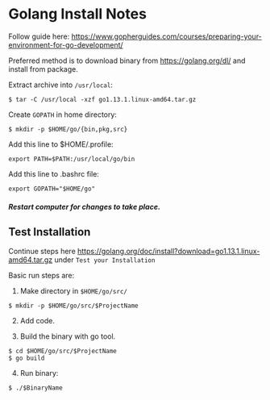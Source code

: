 # Golang Install Notes

Follow guide here: https://www.gopherguides.com/courses/preparing-your-environment-for-go-development/

Preferred method is to download binary from https://golang.org/dl/ and install from package.

Extract archive into `/usr/local`:

```
$ tar -C /usr/local -xzf go1.13.1.linux-amd64.tar.gz
```

Create `GOPATH` in home directory:

```
$ mkdir -p $HOME/go/{bin,pkg,src}
```

Add this line to $HOME/.profile:

```
export PATH=$PATH:/usr/local/go/bin
```

Add this line to .bashrc file:
```
export GOPATH="$HOME/go"
```

##### Restart computer for changes to take place.

## Test Installation

Continue steps here https://golang.org/doc/install?download=go1.13.1.linux-amd64.tar.gz under `Test your Installation`

Basic run steps are:

1.  Make directory in `$HOME/go/src/`

  ```
  $ mkdir -p $HOME/go/src/$ProjectName
  ```

2.  Add code.

3.  Build the binary with go tool.

  ```
  $ cd $HOME/go/src/$ProjectName
  $ go build
  ```

4.  Run binary:

  ```
  $ ./$BinaryName
  ```
